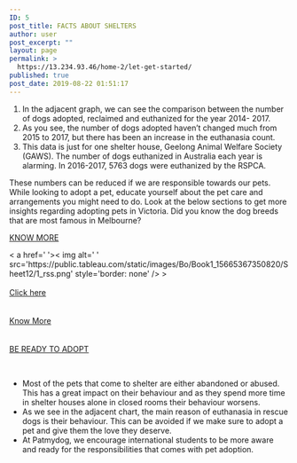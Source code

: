 ```yaml
---
ID: 5
post_title: FACTS ABOUT SHELTERS
author: user
post_excerpt: ""
layout: page
permalink: >
  https://13.234.93.46/home-2/let-get-started/
published: true
post_date: 2019-08-22 01:51:17
---
```

<ol>
<li style="font-weight: 400;">In the adjacent graph, we can see the comparison between the number of dogs adopted, reclaimed and euthanized for the year 2014- 2017. </li>
<li style="font-weight: 400;">As you see, the number of dogs adopted haven’t changed much from 2015 to 2017, but there has been an increase in the euthanasia count.</li>
<li style="font-weight: 400;">This data is just for one shelter house, Geelong Animal Welfare Society (GAWS). The number of dogs euthanized in Australia each year is alarming. In 2016-2017, 5763 dogs were euthanized by the RSPCA.</li>
</ol>
<p>These numbers can be reduced if we are responsible towards our pets. While looking to adopt a pet, educate yourself about the pet care and arrangements you might need to do. Look at the below sections to get more insights regarding adopting pets in Victoria. Did you know the dog breeds that are most famous in Melbourne? </p>
<p><a href="http://patmydog.tk/home-2/let-get-started/be-ready-to-adopt/registered-dog-breeds/">KNOW MORE</a></p>
<p><noscript>&lt; a href=' '&gt;&lt; img alt=' ' src='https://public.tableau.com/static/images/Bo/Book1_15665367350820/Sheet12/1_rss.png' style='border: none' /&gt;<!-- a--></noscript><object class="tableauViz" style="display: none;" width="300" height="150"><param name="host_url" value="https%3A%2F%2Fpublic.tableau.com%2F" /><param name="embed_code_version" value="3" /><param name="site_root" value="" /><param name="name" value="Book1_15665367350820/Sheet12" /><param name="tabs" value="no" /><param name="toolbar" value="yes" /><param name="static_image" value="https://public.tableau.com/static/images/Bo/Book1_15665367350820/Sheet12/1.png" /><param name="animate_transition" value="yes" /><param name="display_static_image" value="yes" /><param name="display_spinner" value="yes" /><param name="display_overlay" value="yes" /><param name="display_count" value="yes" /></object> &gt;<br /><a role="button" href="#"><br />Click here<br /></a><br /><a role="button" href="http://patmydog.tk/home-2/be-ready-to-adopt/registered-dog-breeds/"><br />Know More<br /></a><br /><a role="button" href="http://patmydog.tk/home-2/let-get-started/be-ready-to-adopt/"><br />BE READY TO ADOPT<br /></a></p>
<p> </p>
<ul>
<li style="font-weight: 400;">Most of the pets that come to shelter are either abandoned or abused. This has a great impact on their behaviour and as they spend more time in shelter houses alone in closed rooms their behaviour worsens. </li>
<li style="font-weight: 400;">As we see in the adjacent chart, the main reason of euthanasia in rescue dogs is their behaviour. This can be avoided if we make sure to adopt a pet and give them the love they deserve.</li>
<li style="font-weight: 400;">At Patmydog, we encourage international students to be more aware and ready for the responsibilities that comes with pet adoption.</li>
</ul>

<!-- wp:html -->
<style>
body{
    width:1060px;
    margin:50px auto;
}
path {  stroke: #fff; }
path:hover {  opacity:0.9; }
rect:hover {  fill:blue; }
.axis {  font: 10px sans-serif; }
.legend tr{    border-bottom:1px solid grey; }
.legend tr:first-child{    border-top:1px solid grey; }

.axis path,
.axis line {
  fill: none;
  stroke: #000;
  shape-rendering: crispEdges;
}

.x.axis path {  display: none; }
.legend{
    margin-bottom:76px;
    display:inline-block;
    border-collapse: collapse;
    border-spacing: 0px;
}
.legend td{
    padding:4px 5px;
    vertical-align:bottom;
}
.legendFreq, .legendPerc{
    align:right;
    width:50px;
}

</style>
<body>
<div id='dashboard'>
</div>
<script src="https://d3js.org/d3.v3.min.js"></script>
<script>
function dashboard(id, fData){
    var barColor = 'steelblue';
    function segColor(c){ return {low:"#807dba", mid:"#e08214",high:"#41ab5d"}[c]; }
    
    // compute total for each state.
    fData.forEach(function(d){d.total=d.freq.low+d.freq.mid+d.freq.high;});
    
    // function to handle histogram.
    function histoGram(fD){
        var hG={},    hGDim = {t: 60, r: 0, b: 30, l: 0};
        hGDim.w = 500 - hGDim.l - hGDim.r, 
        hGDim.h = 300 - hGDim.t - hGDim.b;
            
        //create svg for histogram.
        var hGsvg = d3.select(id).append("svg")
            .attr("width", hGDim.w + hGDim.l + hGDim.r)
            .attr("height", hGDim.h + hGDim.t + hGDim.b).append("g")
            .attr("transform", "translate(" + hGDim.l + "," + hGDim.t + ")");

        // create function for x-axis mapping.
        var x = d3.scale.ordinal().rangeRoundBands([0, hGDim.w], 0.1)
                .domain(fD.map(function(d) { return d[0]; }));

        // Add x-axis to the histogram svg.
        hGsvg.append("g").attr("class", "x axis")
            .attr("transform", "translate(0," + hGDim.h + ")")
            .call(d3.svg.axis().scale(x).orient("bottom"));

        // Create function for y-axis map.
        var y = d3.scale.linear().range([hGDim.h, 0])
                .domain([0, d3.max(fD, function(d) { return d[1]; })]);

        // Create bars for histogram to contain rectangles and freq labels.
        var bars = hGsvg.selectAll(".bar").data(fD).enter()
                .append("g").attr("class", "bar");
        
        //create the rectangles.
        bars.append("rect")
            .attr("x", function(d) { return x(d[0]); })
            .attr("y", function(d) { return y(d[1]); })
            .attr("width", x.rangeBand())
            .attr("height", function(d) { return hGDim.h - y(d[1]); })
            .attr('fill',barColor)
            .on("mouseover",mouseover)// mouseover is defined below.
            .on("mouseout",mouseout);// mouseout is defined below.
            
        //Create the frequency labels above the rectangles.
        bars.append("text").text(function(d){ return d3.format(",")(d[1])})
            .attr("x", function(d) { return x(d[0])+x.rangeBand()/2; })
            .attr("y", function(d) { return y(d[1])-5; })
            .attr("text-anchor", "middle");
        
        function mouseover(d){  // utility function to be called on mouseover.
            // filter for selected state.
            var st = fData.filter(function(s){ return s.State == d[0];})[0],
                nD = d3.keys(st.freq).map(function(s){ return {type:s, freq:st.freq[s]};});
               
            // call update functions of pie-chart and legend.    
            pC.update(nD);
            leg.update(nD);
        }
        
        function mouseout(d){    // utility function to be called on mouseout.
            // reset the pie-chart and legend.    
            pC.update(tF);
            leg.update(tF);
        }
        
        // create function to update the bars. This will be used by pie-chart.
        hG.update = function(nD, color){
            // update the domain of the y-axis map to reflect change in frequencies.
            y.domain([0, d3.max(nD, function(d) { return d[1]; })]);
            
            // Attach the new data to the bars.
            var bars = hGsvg.selectAll(".bar").data(nD);
            
            // transition the height and color of rectangles.
            bars.select("rect").transition().duration(500)
                .attr("y", function(d) {return y(d[1]); })
                .attr("height", function(d) { return hGDim.h - y(d[1]); })
                .attr("fill", color);

            // transition the frequency labels location and change value.
            bars.select("text").transition().duration(500)
                .text(function(d){ return d3.format(",")(d[1])})
                .attr("y", function(d) {return y(d[1])-5; });            
        }        
        return hG;
    }
    
    // function to handle pieChart.
    function pieChart(pD){
        var pC ={},    pieDim ={w:250, h: 250};
        pieDim.r = Math.min(pieDim.w, pieDim.h) / 2;
                
        // create svg for pie chart.
        var piesvg = d3.select(id).append("svg")
            .attr("width", pieDim.w).attr("height", pieDim.h).append("g")
            .attr("transform", "translate("+pieDim.w/2+","+pieDim.h/2+")");
        
        // create function to draw the arcs of the pie slices.
        var arc = d3.svg.arc().outerRadius(pieDim.r - 10).innerRadius(0);

        // create a function to compute the pie slice angles.
        var pie = d3.layout.pie().sort(null).value(function(d) { return d.freq; });

        // Draw the pie slices.
        piesvg.selectAll("path").data(pie(pD)).enter().append("path").attr("d", arc)
            .each(function(d) { this._current = d; })
            .style("fill", function(d) { return segColor(d.data.type); })
            .on("mouseover",mouseover).on("mouseout",mouseout);

        // create function to update pie-chart. This will be used by histogram.
        pC.update = function(nD){
            piesvg.selectAll("path").data(pie(nD)).transition().duration(500)
                .attrTween("d", arcTween);
        }        
        // Utility function to be called on mouseover a pie slice.
        function mouseover(d){
            // call the update function of histogram with new data.
            hG.update(fData.map(function(v){ 
                return [v.State,v.freq[d.data.type]];}),segColor(d.data.type));
        }
        //Utility function to be called on mouseout a pie slice.
        function mouseout(d){
            // call the update function of histogram with all data.
            hG.update(fData.map(function(v){
                return [v.State,v.total];}), barColor);
        }
        // Animating the pie-slice requiring a custom function which specifies
        // how the intermediate paths should be drawn.
        function arcTween(a) {
            var i = d3.interpolate(this._current, a);
            this._current = i(0);
            return function(t) { return arc(i(t));    };
        }    
        return pC;
    }
    
    // function to handle legend.
    function legend(lD){
        var leg = {};
            
        // create table for legend.
        var legend = d3.select(id).append("table").attr('class','legend');
        
        // create one row per segment.
        var tr = legend.append("tbody").selectAll("tr").data(lD).enter().append("tr");
            
        // create the first column for each segment.
        tr.append("td").append("svg").attr("width", '16').attr("height", '16').append("rect")
            .attr("width", '16').attr("height", '16')
			.attr("fill",function(d){ return segColor(d.type); });
            
        // create the second column for each segment.
        tr.append("td").text(function(d){ return d.type;});

        // create the third column for each segment.
        tr.append("td").attr("class",'legendFreq')
            .text(function(d){ return d3.format(",")(d.freq);});

        // create the fourth column for each segment.
        tr.append("td").attr("class",'legendPerc')
            .text(function(d){ return getLegend(d,lD);});

        // Utility function to be used to update the legend.
        leg.update = function(nD){
            // update the data attached to the row elements.
            var l = legend.select("tbody").selectAll("tr").data(nD);

            // update the frequencies.
            l.select(".legendFreq").text(function(d){ return d3.format(",")(d.freq);});

            // update the percentage column.
            l.select(".legendPerc").text(function(d){ return getLegend(d,nD);});        
        }
        
        function getLegend(d,aD){ // Utility function to compute percentage.
            return d3.format("%")(d.freq/d3.sum(aD.map(function(v){ return v.freq; })));
        }

        return leg;
    }
    
    // calculate total frequency by segment for all state.
    var tF = ['low','mid','high'].map(function(d){ 
        return {type:d, freq: d3.sum(fData.map(function(t){ return t.freq[d];}))}; 
    });    
    
    // calculate total frequency by state for all segment.
    var sF = fData.map(function(d){return [d.State,d.total];});

    var hG = histoGram(sF), // create the histogram.
        pC = pieChart(tF), // create the pie-chart.
        leg= legend(tF);  // create the legend.
}
</script>

<script>
var freqData=[
{State:'AL',freq:{low:4786, mid:1319, high:249}}
,{State:'AZ',freq:{low:1101, mid:412, high:674}}
,{State:'CT',freq:{low:932, mid:2149, high:418}}
,{State:'DE',freq:{low:832, mid:1152, high:1862}}
,{State:'FL',freq:{low:4481, mid:3304, high:948}}
,{State:'GA',freq:{low:1619, mid:167, high:1063}}
,{State:'IA',freq:{low:1819, mid:247, high:1203}}
,{State:'IL',freq:{low:4498, mid:3852, high:942}}
,{State:'IN',freq:{low:797, mid:1849, high:1534}}
,{State:'KS',freq:{low:162, mid:379, high:471}}
];

dashboard('#dashboard',freqData);
</script>
<!-- /wp:html -->